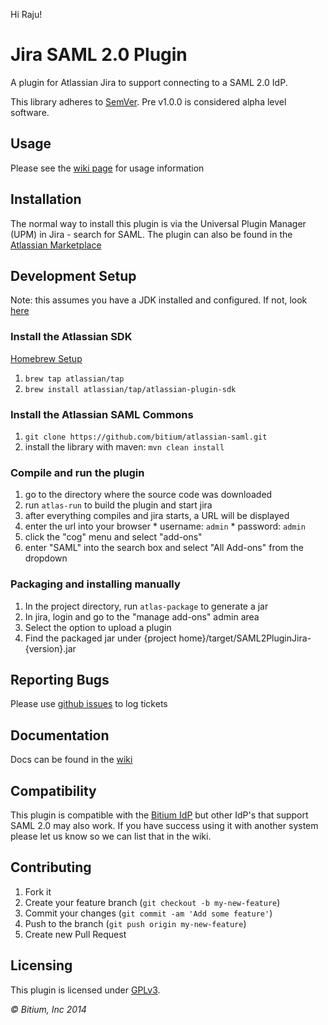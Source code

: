 Hi Raju!
# Jira SAML 2.0 Plugin

A plugin for Atlassian Jira to support connecting to a SAML 2.0 IdP.

This library adheres to [SemVer](http://semver.org). Pre v1.0.0 is considered alpha level software.

## Usage
Please see the [wiki page](https://github.com/bitium/jira-saml-plugin/wiki/Installation-and-Usage-Instructions) for usage information

## Installation

The normal way to install this plugin is via the Universal Plugin Manager (UPM) in Jira - search for SAML. The plugin can also be found in the [Atlassian Marketplace](https://marketplace.atlassian.com/plugins/com.bitium.jira.SAML2PluginJira) 


## Development Setup

Note: this assumes you have a JDK installed and configured. If not, look [here](https://developer.atlassian.com/display/DOCS/Set+up+the+SDK+Prerequisites+for+Linux+or+Mac)

### Install the Atlassian SDK

  [Homebrew Setup](https://developer.atlassian.com/display/DOCS/Install+the+Atlassian+SDK+on+a+Linux+or+Mac+System)
  1. ```brew tap atlassian/tap```
  2. ```brew install atlassian/tap/atlassian-plugin-sdk```

### Install the Atlassian SAML Commons

  1. ```git clone https://github.com/bitium/atlassian-saml.git```
  2. install the library with maven: `mvn clean install`
  
### Compile and run the plugin

  1. go to the directory where the source code was downloaded
  2. run ```atlas-run``` to build the plugin and start jira
  3. after everything compiles and jira starts, a URL will be displayed
  4. enter the url into your browser
    * username: ```admin```
    * password: ```admin```
  5. click the "cog" menu and select "add-ons"
  6. enter "SAML" into the search box and select "All Add-ons" from the dropdown 

### Packaging and installing manually

  1. In the project directory, run ```atlas-package``` to generate a jar
  2. In jira, login and go to the "manage add-ons" admin area
  3. Select the option to upload a plugin
  4. Find the packaged jar under {project home}/target/SAML2PluginJira-{version}.jar

## Reporting Bugs
  Please use [github issues](https://github.com/bitium/jira-saml-plugin/issues) to log tickets

## Documentation
  Docs can be found in the [wiki](https://github.com/bitium/jira-saml-plugin/wiki)

## Compatibility
  This plugin is compatible with the [Bitium IdP](https://bitium.com) but other IdP's that support SAML 2.0 may also work. If you have success using it with another system please let us know so we can list that in the wiki.

## Contributing

  1. Fork it
  2. Create your feature branch (`git checkout -b my-new-feature`)
  3. Commit your changes (`git commit -am 'Add some feature'`)
  4. Push to the branch (`git push origin my-new-feature`)
  5. Create new Pull Request

## Licensing
  This plugin is licensed under [GPLv3](LICENSE).



_&copy; Bitium, Inc 2014_
